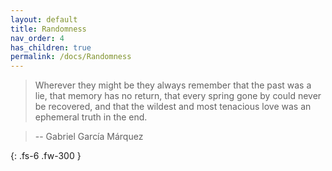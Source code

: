 ```yaml
---
layout: default
title: Randomness
nav_order: 4
has_children: true
permalink: /docs/Randomness
---
```



> Wherever they might be they always remember that the past was a lie, that memory has no return, that every spring gone by could never be recovered, and that the wildest and most tenacious love was an ephemeral truth in the end. 

> -- Gabriel García Márquez

{: .fs-6 .fw-300 }
